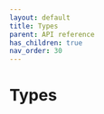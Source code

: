 ```yaml
---
layout: default
title: Types
parent: API reference
has_children: true
nav_order: 30
---
```

Types
========

<!-- START doctoc generated TOC please keep comment here to allow auto update -->
<!-- DON'T EDIT THIS SECTION, INSTEAD RE-RUN doctoc TO UPDATE -->
<!-- END doctoc generated TOC please keep comment here to allow auto update -->
